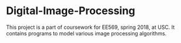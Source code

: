 # Digital-Image-Processing
This project is a part of coursework for EE569, spring 2018, at USC.
It contains programs to model various image processing algorithms.
